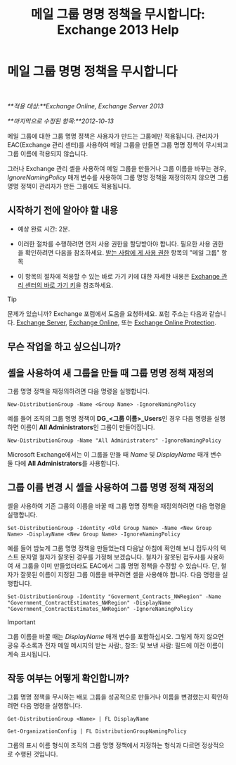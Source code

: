 ﻿---
title: '메일 그룹 명명 정책을 무시합니다: Exchange 2013 Help'
TOCTitle: 메일 그룹 명명 정책을 무시합니다
ms:assetid: 9eb23fc9-3f59-4d09-9077-85c89a051ee0
ms:mtpsurl: https://technet.microsoft.com/ko-kr/library/JJ218685(v=EXCHG.150)
ms:contentKeyID: 50482266
ms.date: 05/22/2018
mtps_version: v=EXCHG.150
ms.translationtype: MT
---

# 메일 그룹 명명 정책을 무시합니다

 

_**적용 대상:**Exchange Online, Exchange Server 2013_

_**마지막으로 수정된 항목:**2012-10-13_

메일 그룹에 대한 그룹 명명 정책은 사용자가 만드는 그룹에만 적용됩니다. 관리자가 EAC(Exchange 관리 센터)를 사용하여 메일 그룹을 만들면 그룹 명명 정책이 무시되고 그룹 이름에 적용되지 않습니다.

그러나 Exchange 관리 셸을 사용하여 메일 그룹을 만들거나 그룹 이름을 바꾸는 경우, *IgnoreNamingPolicy* 매개 변수를 사용하여 그룹 명명 정책을 재정의하지 않으면 그룹 명명 정책이 관리자가 만든 그룹에도 적용됩니다.

## 시작하기 전에 알아야 할 내용

  - 예상 완료 시간: 2분.

  - 이러한 절차를 수행하려면 먼저 사용 권한을 할당받아야 합니다. 필요한 사용 권한을 확인하려면 다음을 참조하세요. [받는 사람에 게 사용 권한](recipients-permissions-exchange-2013-help.md) 항목의 "메일 그룹" 항목

  - 이 항목의 절차에 적용할 수 있는 바로 가기 키에 대한 자세한 내용은 [Exchange 관리 센터의 바로 가기 키](keyboard-shortcuts-in-the-exchange-admin-center-exchange-online-protection-help.md)을 참조하세요.


> [!TIP]
> 문제가 있습니까? Exchange 포럼에서 도움을 요청하세요. 포럼 주소는 다음과 같습니다. <A href="https://go.microsoft.com/fwlink/p/?linkid=60612">Exchange Server</A>, <A href="https://go.microsoft.com/fwlink/p/?linkid=267542">Exchange Online</A>, 또는 <A href="https://go.microsoft.com/fwlink/p/?linkid=285351">Exchange Online Protection</A>.



## 무슨 작업을 하고 싶으십니까?

## 셸을 사용하여 새 그룹을 만들 때 그룹 명명 정책 재정의

그룹 명명 정책을 재정의하려면 다음 명령을 실행합니다.

    New-DistributionGroup -Name <Group Name> -IgnoreNamingPolicy

예를 들어 조직의 그룹 명명 정책이 **DG\_\<그룹 이름\>\_Users**인 경우 다음 명령을 실행하면 이름이 **All Administrators**인 그룹이 만들어집니다.

    New-DistributionGroup -Name "All Administrators" -IgnoreNamingPolicy

Microsoft Exchange에서는 이 그룹을 만들 때 *Name* 및 *DisplayName* 매개 변수 둘 다에 **All Administrators**를 사용합니다.

## 그룹 이름 변경 시 셸을 사용하여 그룹 명명 정책 재정의

셸을 사용하여 기존 그룹의 이름을 바꿀 때 그룹 명명 정책을 재정의하려면 다음 명령을 실행합니다.

    Set-DistributionGroup -Identity <Old Group Name> -Name <New Group Name> -DisplayName <New Group Name> -IgnoreNamingPolicy

예를 들어 밤늦게 그룹 명명 정책을 만들었는데 다음날 아침에 확인해 보니 접두사의 텍스트 문자열 철자가 잘못된 경우를 가정해 보겠습니다. 철자가 잘못된 접두사를 사용하여 새 그룹을 이미 만들었더라도 EAC에서 그룹 명명 정책을 수정할 수 있습니다. 단, 철자가 잘못된 이름이 지정된 그룹 이름을 바꾸려면 셸을 사용해야 합니다. 다음 명령을 실행합니다.

    Set-DistributionGroup -Identity "Goverment_Contracts_NWRegion" -Name "Government_ContractEstimates_NWRegion" -DisplayName "Government_ContractEstimates_NWRegion" -IgnoreNamingPolicy


> [!IMPORTANT]
> 그룹 이름을 바꿀 때는 <EM>DisplayName</EM> 매개 변수를 포함하십시오. 그렇게 하지 않으면 공유 주소록과 전자 메일 메시지의 받는 사람:, 참조: 및 보낸 사람: 필드에 이전 이름이 계속 표시됩니다.



## 작동 여부는 어떻게 확인합니까?

그룹 명명 정책을 무시하는 배포 그룹을 성공적으로 만들거나 이름을 변경했는지 확인하려면 다음 명령을 실행합니다.

    Get-DistributionGroup <Name> | FL DisplayName

    Get-OrganizationConfig | FL DistributionGroupNamingPolicy

그룹의 표시 이름 형식이 조직의 그룹 명명 정책에서 지정하는 형식과 다르면 정상적으로 수행된 것입니다.

